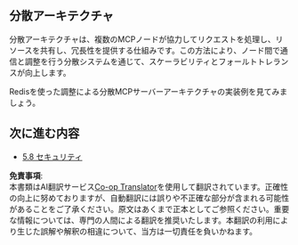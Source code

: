 <!--
CO_OP_TRANSLATOR_METADATA:
{
  "original_hash": "cd973a4e381337c6a3ac2443e7548e63",
  "translation_date": "2025-06-12T21:39:42+00:00",
  "source_file": "05-AdvancedTopics/mcp-scaling/README.md",
  "language_code": "ja"
}
-->
## 分散アーキテクチャ

分散アーキテクチャは、複数のMCPノードが協力してリクエストを処理し、リソースを共有し、冗長性を提供する仕組みです。この方法により、ノード間で通信と調整を行う分散システムを通じて、スケーラビリティとフォールトトレランスが向上します。

Redisを使った調整による分散MCPサーバーアーキテクチャの実装例を見てみましょう。

## 次に進む内容

- [5.8 セキュリティ](../mcp-security/README.md)

**免責事項**:  
本書類はAI翻訳サービス[Co-op Translator](https://github.com/Azure/co-op-translator)を使用して翻訳されています。正確性の向上に努めておりますが、自動翻訳には誤りや不正確な部分が含まれる可能性があることをご了承ください。原文はあくまで正本としてご参照ください。重要な情報については、専門の人間による翻訳を推奨いたします。本翻訳の利用により生じた誤解や解釈の相違について、当方は一切責任を負いかねます。